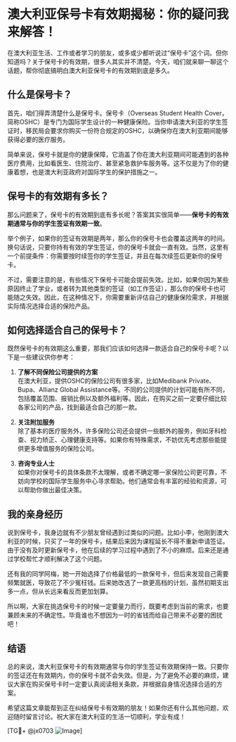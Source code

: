 # 澳大利亚保号卡有效期揭秘：你的疑问我来解答！

在澳大利亚生活、工作或者学习的朋友，或多或少都听说过“保号卡”这个词。但你知道吗？关于保号卡的有效期，很多人其实并不清楚。今天，咱们就来聊一聊这个话题，帮你彻底搞明白澳大利亚保号卡的有效期到底是多久。

## 什么是保号卡？

首先，咱们得弄清楚什么是保号卡。保号卡（Overseas Student Health Cover，简称OSHC）是专门为国际学生设计的一种健康保险。当你申请澳大利亚的学生签证时，移民局会要求你购买一份符合规定的OSHC，以确保你在澳大利亚期间能够获得必要的医疗服务。

简单来说，保号卡就是你的健康保障，它涵盖了你在澳大利亚期间可能遇到的各种医疗费用，比如看医生、住院治疗、甚至紧急救护车服务等。这不仅是为了你的健康着想，也是澳大利亚政府对国际学生的保护措施之一。

## 保号卡的有效期有多长？

那么问题来了，保号卡的有效期到底有多长呢？答案其实很简单——**保号卡的有效期通常与你的学生签证有效期一致**。

举个例子，如果你的签证有效期是两年，那么你的保号卡也会覆盖这两年的时间。换句话说，只要你持有有效的学生签证，你的保号卡就会一直有效。当然，这里有一个前提条件：你需要按时续签你的学生签证，并且在每次续签后更新你的保号卡。

不过，需要注意的是，有些情况下保号卡可能会提前失效。比如，如果你因为某些原因终止了学业，或者转为其他类型的签证（如工作签证），那么你的保号卡也可能随之失效。因此，在这种情况下，你需要重新评估自己的健康保险需求，并根据实际情况选择合适的保险产品。

## 如何选择适合自己的保号卡？

既然保号卡的有效期这么重要，那我们应该如何选择一款适合自己的保号卡呢？以下是一些建议供你参考：

1. **了解不同保险公司提供的方案**  
   在澳大利亚，提供OSHC的保险公司有很多家，比如Medibank Private、Bupa、Allianz Global Assistance等。不同的公司提供的计划可能有所不同，包括覆盖范围、报销比例以及额外福利等。因此，在购买之前一定要仔细比较各家公司的产品，找到最适合自己的那一款。

2. **关注附加服务**  
   除了基本的医疗服务外，许多保险公司还会提供一些额外的服务，例如牙科检查、视力矫正、心理健康支持等。如果你有特殊需求，不妨优先考虑那些能提供更多增值服务的保险公司。

3. **咨询专业人士**  
   如果你对保号卡的具体条款不太理解，或者不确定哪一家保险公司更可靠，不妨向学校的国际学生服务中心寻求帮助。他们通常会有丰富的经验和资源，可以帮助你做出最佳决策。

## 我的亲身经历

说到保号卡，我身边就有不少朋友曾经遇到过类似的问题。比如小李，他刚到澳大利亚的时候，只买了一年的保号卡，结果后来因为课程延长不得不重新申请签证。由于没有及时更新保号卡，他在后续的学习过程中遇到了不小的麻烦。后来还是通过学校帮忙才顺利解决了这个问题。

还有我的同学阿梅，她一开始选择了价格最低的一款保号卡，但后来发现自己需要频繁就医，导致花了不少冤枉钱。后来她改选了一款更高档的计划，虽然初期支出多一点，但从长远来看反而更加划算。

所以啊，大家在挑选保号卡的时候一定要量力而行，既要考虑到当前的需求，也要兼顾未来的不确定性。毕竟谁也不想因为一时的省钱而给自己带来不必要的困扰吧！

## 结语

总的来说，澳大利亚保号卡的有效期通常与你的学生签证有效期保持一致。只要你的签证还在有效期内，你的保号卡就不会失效。但是，为了避免不必要的麻烦，建议大家在购买保号卡时一定要认真阅读相关条款，并根据自身情况选择合适的方案。

希望这篇文章能帮到正在纠结保号卡有效期的朋友！如果你还有什么其他问题，欢迎随时留言讨论。祝大家在澳大利亚的生活一切顺利，学业有成！

[TG💪+ @jx0703 ![Image](https://github.com/user-attachments/assets/dbca1d08-cadb-493c-b0ec-ad6f7a83f270)]